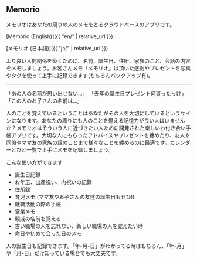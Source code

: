 ## Memorio

メモリオはあなたの周りの人のメモをとるクラウドベースのアプリです。

[Memorio (English)]({{ "en/" | relative_url }})

[メモリオ (日本語)]({{ "ja/" | relative_url }})

より良い人間関係を築くために、名前、誕生日、住所、家族のこと、会話の内容をメモしましょう。お客さんメモ「メモリオ」は頂いた感謝やプレゼントを写真やタグを使って上手に記録できます(もちろんバックアップ有)。

---

「あの人の名前が思い出せない…」
「去年の誕生日プレゼント何貰ったっけ」
「この人のお子さんの名前は...」

人のことを覚えているということはあなたがその人を大切にしているというサインになります。あなたの周りにも人のことを憶える記憶力が良い人はいませんか？メモリオはそういう人に近づきたい人ために開発された楽しいお付き合い手帳アプリです。大切な人にもらったアドバイスやプレゼントを纏めたり、友人や同僚やママ友の家族の話のことまで様々なことを纏めるのに最適です。カレンダーとひと一覧で上手にメモを記録しましょう。

こんな使い方ができます

- 誕生日記録
- お年玉、出産祝い、内祝いの記録
- 住所録
- 育児メモ (ママ友やお子さんの友達の誕生日もぜひ!)
- 就職活動の際の手帳
- 営業メモ
- 親戚の名前を覚える
- 古い職場の人を忘れない、新しい職場の人を覚えたい時
- 命日や初めて会った日のメモ

人の誕生日も記録できます。「年-月-日」がわかってる時はもちろん、「年-月」や「月-日」だけ知っている場合でも大丈夫です。
